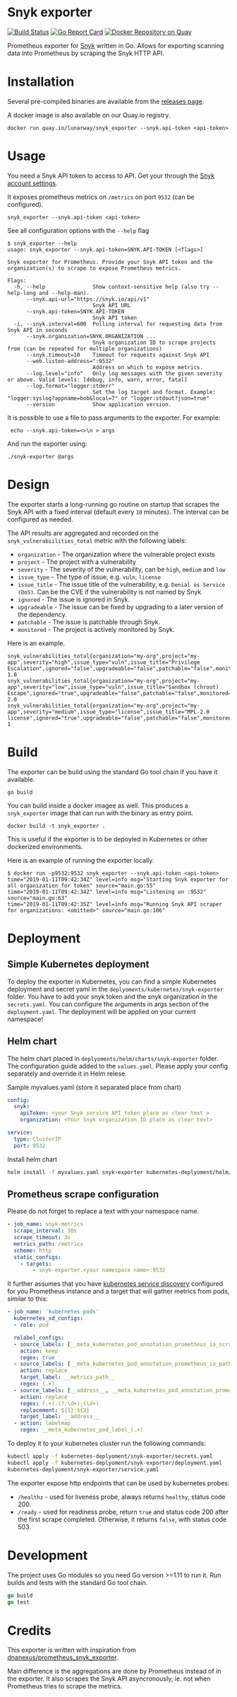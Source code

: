 # Snyk exporter

[![Build Status](https://travis-ci.com/lunarway/snyk_exporter.svg?branch=master)](https://travis-ci.com/lunarway/snyk_exporter)
[![Go Report Card](https://goreportcard.com/badge/github.com/lunarway/snyk_exporter)](https://goreportcard.com/report/github.com/lunarway/snyk_exporter)
[![Docker Repository on Quay](https://quay.io/repository/lunarway/snyk_exporter/status "Docker Repository on Quay")](https://quay.io/repository/lunarway/snyk_exporter)

Prometheus exporter for [Snyk](https://snyk.io/) written in Go.
Allows for exporting scanning data into Prometheus by scraping the Snyk HTTP API.

# Installation

Several pre-compiled binaries are available from the [releases page](https://github.com/lunarway/snyk_exporter/releases).

A docker image is also available on our Quay.io registry.

```
docker run quay.io/lunarway/snyk_exporter --snyk.api-token <api-token>
```

# Usage

You need a Snyk API token to access to API.
Get your through the [Snyk account settings](https://app.snyk.io/account/).

It exposes prometheus metrics on `/metrics` on port `9532` (can be configured).

```
snyk_exporter --snyk.api-token <api-token>
```

See all configuration options with the `--help` flag

```
$ snyk_exporter --help
usage: snyk_exporter --snyk.api-token=SNYK.API-TOKEN [<flags>]

Snyk exporter for Prometheus. Provide your Snyk API token and the organization(s) to scrape to expose Prometheus metrics.

Flags:
  -h, --help               Show context-sensitive help (also try --help-long and --help-man).
      --snyk.api-url="https://snyk.io/api/v1"
                           Snyk API URL
      --snyk.api-token=SNYK.API-TOKEN
                           Snyk API token
  -i, --snyk.interval=600  Polling interval for requesting data from Snyk API in seconds
      --snyk.organization=SNYK.ORGANIZATION ...
                           Snyk organization ID to scrape projects from (can be repeated for multiple organizations)
      --snyk.timeout=10    Timeout for requests against Snyk API
      --web.listen-address=":9532"
                           Address on which to expose metrics.
      --log.level="info"   Only log messages with the given severity or above. Valid levels: [debug, info, warn, error, fatal]
      --log.format="logger:stderr"
                           Set the log target and format. Example: "logger:syslog?appname=bob&local=7" or "logger:stdout?json=true"
      --version            Show application version.

```

It is possible to use a file to pass arguments to the exporter.
For example:
```
 echo --snyk.api-token=<>\n > args
```
And run the exporter using:
```
./snyk-exporter @args
```

# Design

The exporter starts a long-running go routine on startup that scrapes the Snyk API with a fixed interval (default every `10` minutes).
The interval can be configured as needed.

The API results are aggregated and recorded on the `snyk_vulnerabiilities_total` metric with the following labels:

- `organization` - The organization where the vulnerable project exists
- `project` - The project with a vulnerability
- `severity` - The severity of the vulnerability, can be `high`, `medium` and `low`
- `issue_type` - The type of issue, e.g. `vuln`, `license`
- `issue_title` - The issue title of the vulnerability, e.g. `Denial os Service (DoS)`. Can be the CVE if the vulnerability is not named by Snyk
- `ignored` - The issue is ignored in Snyk.
- `upgradeable` - The issue can be fixed by upgrading to a later version of the dependency.
- `patchable` - The issue is patchable through Snyk.
- `monitored` - The project is actively monitored by Snyk.

Here is an example.

```
snyk_vulnerabilities_total{organization="my-org",project="my-app",severity="high",issue_type="vuln",issue_title="Privilege Escalation",ignored="false",upgradeable="false",patchable="false",monitored="true"} 1.0
snyk_vulnerabilities_total{organization="my-org",project="my-app",severity="low",issue_type="vuln",issue_title="Sandbox (chroot) Escape",ignored="true",upgradeable="false",patchable="false",monitored="false"} 2.0
snyk_vulnerabilities_total{organization="my-org",project="my-app",severity="medium",issue_type="license",issue_title="MPL-2.0 license",ignored="true",upgradeable="false",patchable="false",monitored="true"} 1
```

# Build

The exporter can be build using the standard Go tool chain if you have it available.

```
go build
```

You can build inside a docker imagee as well.
This produces a `snyk_exporter` image that can run with the binary as entry point.

```
docker build -t snyk_exporter .
```

This is useful if the exporter is to be depoyled in Kubernetes or other dockerized environments.

Here is an example of running the exporter locally.

```
$ docker run -p9532:9532 snyk_exporter --snyk.api-token <api-token>
time="2019-01-11T09:42:34Z" level=info msg="Starting Snyk exporter for all organization for token" source="main.go:55"
time="2019-01-11T09:42:34Z" level=info msg="Listening on :9532" source="main.go:63"
time="2019-01-11T09:42:35Z" level=info msg="Running Snyk API scraper for organizations: <omitted>" source="main.go:106"
```

# Deployment

## Simple Kubernetes deployment

To deploy the exporter in Kubernetes, you can find a simple Kubernetes deployment and secret yaml in the `deplyoments/kubernetes/snyk-exporter` folder. You have to add your snyk token and the snyk organization in the `secrets.yaml`. You can configure the arguments in args section of the `deployment.yaml`. The deployment will be applied on your current namespace!

## Helm chart

The helm chart placed in `deplyoments/helm/charts/snyk-exporter` folder. The configuration guide added to the `values.yaml`. Please apply your config separately and override it in Helm relese.

Sample myvalues.yaml (store it separated place from chart)

```yaml
config:
  snyk:
    apiToken: <your Snyk service API token place as clear text >
    organization: <Your Snyk organization ID place as clear text>

service:
  type: ClusterIP
  port: 9532
```

Install helm chart

```bash
helm install -f myvalues.yaml snyk-exporter kubernetes-deplyoment/helm/charts/snyk-exporter/
```

## Prometheus scrape configuration

Please do not forget to replace a text with your namespace name.

```yaml
- job_name: snyk-metrics
  scrape_interval: 30s
  scrape_timeout: 3s
  metrics_path: /metrics
  scheme: http
  static_configs:
    - targets:
        - snyk-exporter.<your namespace name>:9532
```




It further assumes that you have [kubernetes service discovery](https://prometheus.io/docs/prometheus/latest/configuration/configuration/#kubernetes_sd_config) configured for you Prometheus instance and a target that will gather metrics from pods, similar to this:

```yaml
- job_name: 'kubernetes-pods'
  kubernetes_sd_configs:
  - role: pod

  relabel_configs:
  - source_labels: [__meta_kubernetes_pod_annotation_prometheus_io_scrape]
    action: keep
    regex: true
  - source_labels: [__meta_kubernetes_pod_annotation_prometheus_io_path]
    action: replace
    target_label: __metrics_path__
    regex: (.+)
  - source_labels: [__address__, __meta_kubernetes_pod_annotation_prometheus_io_port]
    action: replace
    regex: (.+):(?:\d+);(\d+)
    replacement: ${1}:${2}
    target_label: __address__
  - action: labelmap
    regex: __meta_kubernetes_pod_label_(.+)
```

To deploy it to your kubernetes cluster run the following commands:

```bash
kubectl apply -f kubernetes-deplyoment/snyk-exporter/secrets.yaml
kubectl apply -f kubernetes-deplyoment/snyk-exporter/deployment.yaml
kubernetes-deplyoment/snyk-exporter/service.yaml
```

The exporter expose http endpoints that can be used by kubernetes probes:
* `/healthz` - used for liveness probe, always returns `healthy`, status code 200.
* `/ready` - used for readiness probe, return `true` and status code 200 after the first scrape completed. Otherwise, it returns `false`, with status code 503.

# Development

The project uses Go modules so you need Go version >=1.11 to run it.
Run builds and tests with the standard Go tool chain.

```go
go build
go test
```

# Credits
This exporter is written with inspiration from [dnanexus/prometheus_snyk_exporter](https://github.com/dnanexus/prometheus_snyk_exporter).

Main difference is the aggregations are done by Prometheus instead of in the exporter.
It also scrapes the Snyk API asyncronously, ie. not when Prometheus tries to scrape the metrics.
